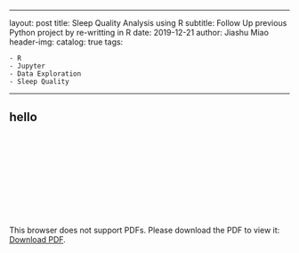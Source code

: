 
---

layout:     post
title:      Sleep Quality Analysis using R
subtitle:   Follow Up previous Python project by re-writting in R
date:       2019-12-21
author:     Jiashu Miao
header-img: 
catalog: true
tags:

    - R
    - Jupyter
    - Data Exploration
    - Sleep Quality
    
---

## hello

<object data="https://michaelmiaomiao.github.io/webfile/Stats_112_Final.pdf" type="application/pdf" width="800px" height="1200px">
    <embed src="https://michaelmiaomiao.github.io/webfile/Stats_112_Final.pdf">
        <p>This browser does not support PDFs. Please download the PDF to view it: <a href="https://michaelmiaomiao.github.io/webfile/Stats_112_Final.pdf">Download PDF</a>.</p>
    </embed> 
</object>

